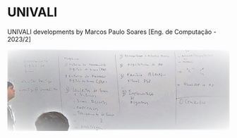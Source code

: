 # UNIVALI
UNIVALI developments by Marcos Paulo Soares [Eng. de Computação - 2023/2]

<img src="21814_PDS/screenshot.jpeg" width="800"/>